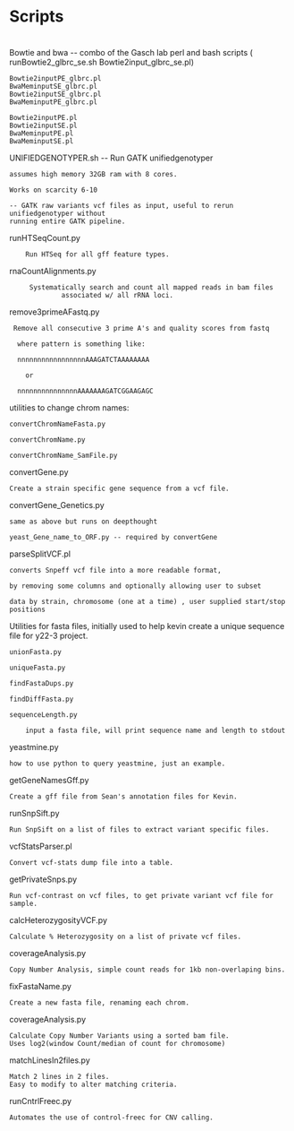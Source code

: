 # Scripts 
# 

Bowtie and bwa -- combo of the Gasch lab perl and bash scripts
		 ( runBowtie2_glbrc_se.sh Bowtie2input_glbrc_se.pl)

	Bowtie2inputPE_glbrc.pl
	BwaMeminputSE_glbrc.pl
	Bowtie2inputSE_glbrc.pl
	BwaMeminputPE_glbrc.pl
	
	Bowtie2inputPE.pl
	Bowtie2inputSE.pl
	BwaMeminputPE.pl
	BwaMeminputSE.pl

UNIFIEDGENOTYPER.sh -- Run GATK unifiedgenotyper
	
	assumes high memory 32GB ram with 8 cores.
	
	Works on scarcity 6-10
	
	-- GATK raw variants vcf files as input, useful to rerun unifiedgenotyper without
	running entire GATK pipeline.

runHTSeqCount.py  
		
		Run HTSeq for all gff feature types.

rnaCountAlignments.py  

		 Systematically search and count all mapped reads in bam files
                 associated w/ all rRNA loci.


remove3primeAFastq.py 
	
	 Remove all consecutive 3 prime A's and quality scores from fastq
        
	  where pattern is something like:
        
	  nnnnnnnnnnnnnnnnnAAAGATCTAAAAAAAA 
	
		or
        
	  nnnnnnnnnnnnnnnAAAAAAAGATCGGAAGAGC

utilities to change chrom names:
	
	convertChromNameFasta.py

	convertChromName.py
	
	convertChromName_SamFile.py

convertGene.py 

	Create a strain specific gene sequence from a vcf file.

convertGene_Genetics.py 
	
	same as above but runs on deepthought
	
	yeast_Gene_name_to_ORF.py -- required by convertGene
 	

parseSplitVCF.pl 
	
	converts Snpeff vcf file into a more readable format, 
	
	by removing some columns and optionally allowing user to subset
 	
	data by strain, chromosome (one at a time) , user supplied start/stop positions

Utilities for fasta files, initially used to help kevin 
create a unique sequence file for y22-3 project.

	unionFasta.py

	uniqueFasta.py

	findFastaDups.py

	findDiffFasta.py
	
	sequenceLength.py 
	
		input a fasta file, will print sequence name and length to stdout

yeastmine.py  

	how to use python to query yeastmine, just an example.

getGeneNamesGff.py 
	
	Create a gff file from Sean's annotation files for Kevin.

runSnpSift.py  

	Run SnpSift on a list of files to extract variant specific files.

vcfStatsParser.pl 

	Convert vcf-stats dump file into a table.

getPrivateSnps.py 

	Run vcf-contrast on vcf files, to get private variant vcf file for sample.

calcHeterozygosityVCF.py 

	Calculate % Heterozygosity on a list of private vcf files.

coverageAnalysis.py

	Copy Number Analysis, simple count reads for 1kb non-overlaping bins.

fixFastaName.py 

	Create a new fasta file, renaming each chrom. 

coverageAnalysis.py 

	Calculate Copy Number Variants using a sorted bam file.
	Uses log2(window Count/median of count for chromosome)


matchLinesIn2files.py

	Match 2 lines in 2 files. 
	Easy to modify to alter matching criteria.

runCntrlFreec.py

	Automates the use of control-freec for CNV calling.

